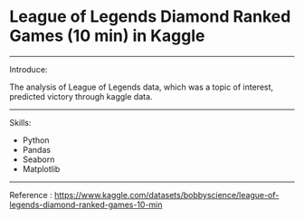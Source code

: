 
# League of Legends Diamond Ranked Games (10 min) in Kaggle
-------------

Introduce:

The analysis of League of Legends data, which was a topic of interest, predicted victory through kaggle data. 

----------------

Skills:
* Python
* Pandas
* Seaborn
* Matplotlib

------------
Reference : https://www.kaggle.com/datasets/bobbyscience/league-of-legends-diamond-ranked-games-10-min
